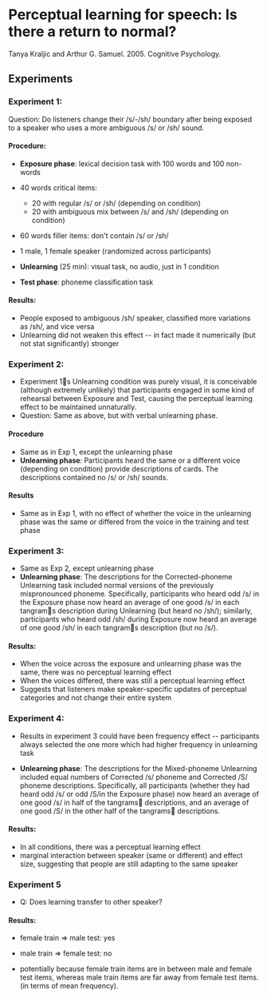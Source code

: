 # Perceptual learning for speech: Is there a return to normal?
Tanya Kraljic and Arthur G. Samuel. 2005. Cognitive Psychology.


## Experiments

### Experiment 1:
Question:	Do listeners change their /s/-/sh/ boundary after being exposed to a speaker who uses a more ambiguous /s/ or /sh/ sound.

#### Procedure:
* __Exposure phase__: lexical decision task with 100 words and 100 non-words
* 40 words critical items:
	* 20 with regular /s/ or /sh/ (depending on condition)
	* 20 with ambiguous mix between /s/ and /sh/ (depending on condition)
* 60 words filler items: don't contain /s/ or /sh/

* 1 male, 1 female speaker (randomized across participants)

* __Unlearning__ (25 min): visual task, no audio, just in 1 condition

* __Test phase__: phoneme classification task

#### Results:
* People exposed to ambiguous /sh/ speaker, classified more variations as /sh/, and vice versa
 * Unlearning did not weaken this effect -- in fact made it numerically (but not stat significantly) stronger

### Experiment 2:
* Experiment 1s Unlearning condition was purely visual, it is conceivable (although extremely unlikely) that participants engaged in some kind of rehearsal between Exposure and Test, causing the perceptual learning effect to be maintained unnaturally.
* Question: Same as above, but with verbal unlearning phase.

#### Procedure
* Same as in Exp 1, except the unlearning phase
* __Unlearning phase__: Participants heard the same or a different voice (depending on condition) provide descriptions of cards. The descriptions contained no /s/ or /sh/ sounds.

#### Results
* Same as in Exp 1, with no effect of whether the voice in the unlearning phase was the same or differed from the voice in the training and test phase


### Experiment 3:
* Same as Exp 2, except unlearning phase
* __Unlearning phase__: The descriptions for the Corrected-phoneme Unlearning task included normal versions of the previously mispronounced phoneme. Specifically, participants who heard odd /s/ in the Exposure phase now heard an average of one good /s/ in each tangrams description during Unlearning (but heard no /sh/); similarly, participants who heard odd /sh/ during Exposure now heard an average of one good /sh/ in each tangrams description (but no /s/).

#### Results:
* When the voice across the exposure and unlearning phase was the same, there was no perceptual learning effect
* When the voices differed, there was still a perceptual learning effect
* Suggests that listeners make speaker-specific updates of perceptual categories and not change their entire system
### Experiment 4:
* Results in experiment 3 could have been frequency effect -- participants always selected the one more which had higher frequency in unlearning task

* __Unlearning phase__: The descriptions for the Mixed-phoneme Unlearning included equal numbers of Corrected /s/ phoneme and Corrected /S/ phoneme descriptions. Specifically, all participants (whether they had heard odd /s/ or odd /S/in the Exposure phase) now heard an average of one good /s/ in half of the tangrams descriptions, and an average of one good /S/ in the other half of the tangrams descriptions.

#### Results:
* In all conditions, there was a perceptual learning effect
* marginal interaction between speaker (same or different) and effect size, suggesting that people are still adapting to the same speaker

### Experiment 5
* Q: Does learning transfer to other speaker?

#### Results:
* female train => male test: yes
* male train => female test: no
	
* potentially because female train items are in between male and female test items, whereas male train items are far away from female test items. (in terms of mean frequency). 
